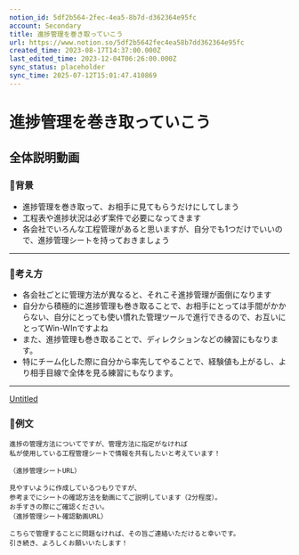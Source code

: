 ```yaml
---
notion_id: 5df2b564-2fec-4ea5-8b7d-d362364e95fc
account: Secondary
title: 進捗管理を巻き取っていこう
url: https://www.notion.so/5df2b5642fec4ea58b7dd362364e95fc
created_time: 2023-08-17T14:37:00.000Z
last_edited_time: 2023-12-04T06:26:00.000Z
sync_status: placeholder
sync_time: 2025-07-12T15:01:47.410869
---
```

# 進捗管理を巻き取っていこう

全体説明動画
---
### 🔹背景
- 進捗管理を巻き取って、お相手に見てもらうだけにしてしまう
- 工程表や進捗状況は必ず案件で必要になってきます
- 各会社でいろんな工程管理があると思いますが、自分でも1つだけでいいので、進捗管理シートを持っておきましょう
---
### 🔹考え方
- 各会社ごとに管理方法が異なると、それこそ進捗管理が面倒になります
- 自分から積極的に進捗管理も巻き取ることで、お相手にとっては手間がかからない、自分にとっても使い慣れた管理ツールで進行できるので、お互いにとってWin-WInですよね
- また、進捗管理も巻き取ることで、ディレクションなどの練習にもなります。
- 特にチーム化した際に自分から率先してやることで、経験値も上がるし、より相手目線で全体を見る練習にもなります。
---
[Untitled](https://www.notion.so/eef6c1af817f4526abaaa41ead8e001c) 
### 🔹例文
```plain text
進捗の管理方法についてですが、管理方法に指定がなければ
私が使用している工程管理シートで情報を共有したいと考えています！

（進捗管理シートURL）

見やすいように作成しているつもりですが、
参考までにシートの確認方法を動画にてご説明しています（2分程度）。
お手すきの際にご確認ください。
（進捗管理シート確認動画URL）

こちらで管理することに問題なければ、その旨ご連絡いただけると幸いです。
引き続き、よろしくお願いいたします！
```